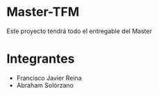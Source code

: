 # Master-TFM
Este proyecto tendrá todo el entregable del Master
# Integrantes
* Francisco Javier Reina
* Abraham Solórzano
